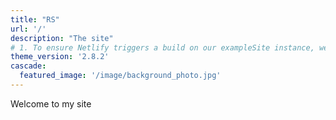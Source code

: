 ```yaml
---
title: "RS"
url: '/'
description: "The site"
# 1. To ensure Netlify triggers a build on our exampleSite instance, we need to change a file in the exampleSite directory.
theme_version: '2.8.2'
cascade:
  featured_image: '/image/background_photo.jpg'
---
```

Welcome to my site
